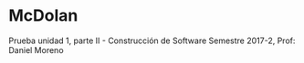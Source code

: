 # McDolan
Prueba unidad 1, parte II - Construcción de Software
Semestre 2017-2, Prof: Daniel Moreno
